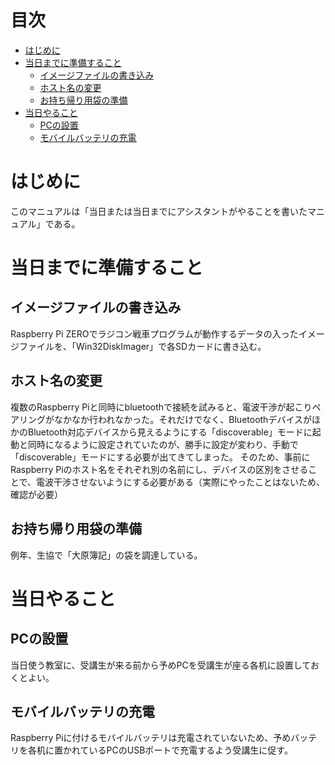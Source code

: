 # 目次

<!-- @import "[TOC]" {cmd="toc" depthFrom=1 depthTo=6 orderedList=false} -->

<!-- code_chunk_output -->

- [はじめに](#はじめに)
- [当日までに準備すること](#当日までに準備すること)
  - [イメージファイルの書き込み](#イメージファイルの書き込み)
  - [ホスト名の変更](#ホスト名の変更)
  - [お持ち帰り用袋の準備](#お持ち帰り用袋の準備)
- [当日やること](#当日やること)
  - [PCの設置](#pcの設置)
  - [モバイルバッテリの充電](#モバイルバッテリの充電)

<!-- /code_chunk_output -->

# はじめに
このマニュアルは「当日または当日までにアシスタントがやることを書いたマニュアル」である。
# 当日までに準備すること
## イメージファイルの書き込み
Raspberry Pi ZEROでラジコン戦車プログラムが動作するデータの入ったイメージファイルを、「Win32DiskImager」で各SDカードに書き込む。

## ホスト名の変更
複数のRaspberry Piと同時にbluetoothで接続を試みると、電波干渉が起こりペアリングがなかなか行われなかった。それだけでなく、BluetoothデバイスがほかのBluetooth対応デバイスから見えるようにする「discoverable」モードに起動と同時になるように設定されていたのが、勝手に設定が変わり、手動で「discoverable」モードにする必要が出てきてしまった。
そのため、事前にRaspberry Piのホスト名をそれぞれ別の名前にし、デバイスの区別をさせることで、電波干渉させないようにする必要がある（実際にやったことはないため、確認が必要）
## お持ち帰り用袋の準備
例年、生協で「大原簿記」の袋を調達している。

# 当日やること
## PCの設置
当日使う教室に、受講生が来る前から予めPCを受講生が座る各机に設置しておくとよい。
## モバイルバッテリの充電
Raspberry Piに付けるモバイルバッテリは充電されていないため、予めバッテリを各机に置かれているPCのUSBポートで充電するよう受講生に促す。
